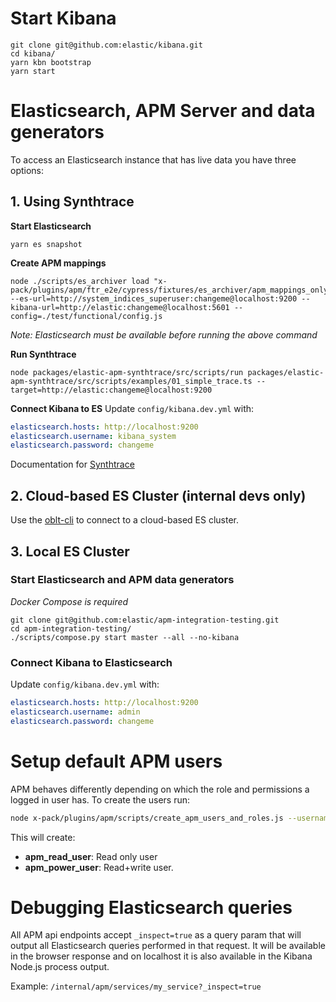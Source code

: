 # Start Kibana

```
git clone git@github.com:elastic/kibana.git
cd kibana/
yarn kbn bootstrap
yarn start
```

# Elasticsearch, APM Server and data generators

To access an Elasticsearch instance that has live data you have three options:

## 1. Using Synthtrace

**Start Elasticsearch**
```
yarn es snapshot
```

**Create APM mappings**

```
node ./scripts/es_archiver load "x-pack/plugins/apm/ftr_e2e/cypress/fixtures/es_archiver/apm_mappings_only_8.0.0" --es-url=http://system_indices_superuser:changeme@localhost:9200 --kibana-url=http://elastic:changeme@localhost:5601 --config=./test/functional/config.js
```

*Note: Elasticsearch must be available before running the above command*


**Run Synthtrace**
```
node packages/elastic-apm-synthtrace/src/scripts/run packages/elastic-apm-synthtrace/src/scripts/examples/01_simple_trace.ts --target=http://elastic:changeme@localhost:9200
```

**Connect Kibana to ES**
Update `config/kibana.dev.yml` with:

```yml
elasticsearch.hosts: http://localhost:9200
elasticsearch.username: kibana_system
elasticsearch.password: changeme
```

Documentation for [Synthtrace](https://github.com/elastic/kibana/blob/main/packages/elastic-apm-synthtrace/README.md)

## 2. Cloud-based ES Cluster (internal devs only)

Use the [oblt-cli](https://github.com/elastic/observability-test-environments/blob/master/tools/oblt_cli/README.md) to connect to a cloud-based ES cluster.

## 3. Local ES Cluster

### Start Elasticsearch and APM data generators
_Docker Compose is required_
```
git clone git@github.com:elastic/apm-integration-testing.git
cd apm-integration-testing/
./scripts/compose.py start master --all --no-kibana
```

### Connect Kibana to Elasticsearch

Update `config/kibana.dev.yml` with:

```yml
elasticsearch.hosts: http://localhost:9200
elasticsearch.username: admin
elasticsearch.password: changeme
```

# Setup default APM users

APM behaves differently depending on which the role and permissions a logged in user has. To create the users run:

```sh
node x-pack/plugins/apm/scripts/create_apm_users_and_roles.js --username admin --password changeme --kibana-url http://localhost:5601 --role-suffix <github-username-or-something-unique>
```

This will create:

 - **apm_read_user**: Read only user
 - **apm_power_user**: Read+write user.

# Debugging Elasticsearch queries

All APM api endpoints accept `_inspect=true` as a query param that will output all Elasticsearch queries performed in that request. It will be available in the browser response and on localhost it is also available in the Kibana Node.js process output.

Example:
`/internal/apm/services/my_service?_inspect=true`

